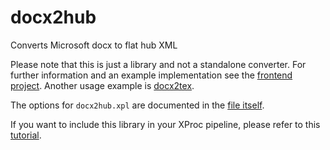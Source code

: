 # docx2hub
Converts Microsoft docx to flat hub XML

Please note that this is just a library and not a standalone converter. For further information and an example implementation see the [frontend project](https://github.com/transpect/docx2hub-frontend). Another usage example is [docx2tex](https://github.com/transpect/docx2tex).

The options for `docx2hub.xpl` are documented in the [file itself](https://github.com/transpect/docx2hub/blob/master/xpl/docx2hub.xpl#L97).

If you want to include this library in your XProc pipeline, please refer to this [tutorial](https://transpect.github.io/getting-started.html).
